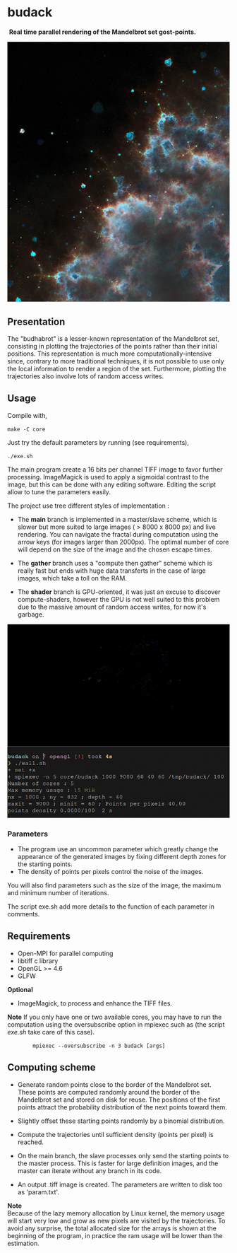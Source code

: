 # budack
 **Real time parallel rendering of the Mandelbrot set gost-points.**

![alt text](images_examples/zoom1.png)

## Presentation
The "budhabrot" is a lesser-known representation of the Mandelbrot set, consisting in plotting the trajectories of the points rather than their initial positions. 
This representation is much more computationally-intensive since, contrary to more traditional techniques,
it is not possible to use only the local information to render a region of the set.
Furthermore, plotting the trajectories also involve lots of random access writes. 

## Usage
Compile with,

    make -C core
        
Just try the default parameters by running (see requirements),

    ./exe.sh

The main program create a 16 bits per channel TIFF image to favor further processing.
ImageMagick is used to apply a sigmoidal contrast to the image, but this can be done with any editing software.
Editing the script allow to tune the parameters easily.

The project use tree different styles of implementation :
* The __main__ branch is implemented in a master/slave scheme, which is slower but more suited to large images ( > 8000 x 8000 px) and live rendering.
 You can navigate the fractal during computation using the arrow keys (for images larger than 2000px). The optimal number of core will depend on the size of the image and the chosen escape times.

* The __gather__ branch uses a "compute then gather" scheme which is really fast but ends with huge data transferts in the case of large images, which take a toll on the RAM.

* The __shader__ branch is GPU-oriented, it was just an excuse to discover compute-shaders, however the GPU is not well suited to this problem due to the massive amount of random access writes, for now it's garbage. 

![gif example](images_examples/live_render.gif)

### Parameters
- The program use an uncommon parameter which greatly change the appearance of the generated images by fixing different depth zones for the starting points.
- The density of points per pixels control the noise of the images. 

You will also find parameters such as the size of the image, the maximum and minimum number of iterations.

The script exe.sh add more details to the function of each parameter in comments.


## Requirements
- Open-MPI for parallel computing
- libtiff c library
- OpenGL >= 4.6
- GLFW

**Optional**
- ImageMagick, to process and enhance the TIFF files.

**Note**
 If you only have one or two available cores, you may have to run the computation using the oversubscribe option in mpiexec such as (the script *exe.sh* take care of this case).
      
            mpiexec --oversubscribe -n 3 budack [args]
    
## Computing scheme

- Generate random points close to the border of the Mandelbrot set.
  These points are computed randomly around the border of the Mandelbrot set and stored on disk for reuse.
  The positions of the first points attract the probability distribution of the next points toward them. 
- Slightly offset these starting points randomly by a binomial distribution.
- Compute the trajectories until sufficient density (points per pixel) is reached.
- On the main branch, the slave processes only send the starting points to the 
  master process. This is faster for large definition images, and the master can
  iterate without any branch in its code.

- An output .tiff image is created. The parameters are written to disk too as 'param.txt'. 

**Note**   
Because of the lazy memory allocation by Linux kernel, the memory usage will start very low and grow as new pixels are visited by the trajectories. To avoid any surprise, the total allocated size for the arrays is shown at the beginning of the program, in practice the ram usage will be lower than the estimation.
